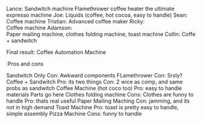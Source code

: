 Lance:
	Sandwitch machine
	Flamethrower coffee heater
	the ultimate expresso machine
Joe:
	Liquids (coffee, hot cocoa, easy to handle)
Sean:
	Coffee machine
Tristian:
	Advanced coffee maker
Ricky:	
	Coffee machine
Adamson:	
	Paper mailing machine, 
	clothes folding machine, 
	toast machine
Collin:	
	Coffe + sandwitch
	
Final result:
	Coffee Automation Machine
	
:Pros and cons

Sandwitch Only
	Con: Awkward components
FLamethrower
	Con: Srsly?
Coffee + Sandwitch
	Pro: its two things
	Con: 2 wice as comp, and same probs as sandwitch
Coffee Machine (hot coco too)
	Pro: easy to handle materials
		Parts go here
Clothes folding machine
	Cons: Clothes are funny to handle
	Pro: thats real useful
Paper Mailing Maching
	Con: jamming, and its not in high demand
Toast Machine
	Pro: toast is pretty easy to handle, simple assembly
Pizza Machine
	Cons: funny to handle